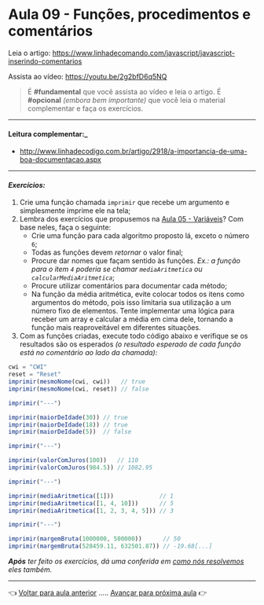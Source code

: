 # Aula 09 - Funções, procedimentos e comentários

Leia o artigo: https://www.linhadecomando.com/javascript/javascript-inserindo-comentarios

Assista ao vídeo: https://youtu.be/2g2bfD6q5NQ

> É **#fundamental** que você assista ao vídeo e leia o artigo. É **#opcional** _(embora bem importante)_ que você leia o material complementar e faça os exercícios.

---

#### Leitura complementar:_

* http://www.linhadecodigo.com.br/artigo/2918/a-importancia-de-uma-boa-documentacao.aspx

---

#### _Exercícios:_

1. Crie uma função chamada `imprimir` que recebe um argumento e simplesmente imprime ele na tela;
2. Lembra dos exercícios que propusemos na [Aula 05 - Variáveis](../aula05/aula.md#exercícios)? Com base neles, faça o seguinte:
   * Crie uma função para cada algoritmo proposto lá, exceto o número `6`;
   * Todas as funções devem _retornar_ o valor final;
   * Procure dar nomes que façam sentido às funções. _Ex.: a função para o item `4` poderia se chamar `mediaAritmetica` ou `calcularMediaAritmetica`_;
   * Procure utilizar comentários para documentar cada método;
   * Na função da média aritmética, evite colocar todos os itens como argumentos do método, pois isso limitaria sua utilização a um número fixo de elementos. Tente implementar uma lógica para receber um array e calcular a média em cima dele, tornando a função mais reaproveitável em diferentes situações.
3. Com as funções criadas, execute todo código abaixo e verifique se os resultados são os esperados _(o resultado esperado de cada função está no comentário ao lado da chamada)_:
```javascript
cwi = "CWI"
reset = "Reset"
imprimir(mesmoNome(cwi, cwi))   // true
imprimir(mesmoNome(cwi, reset)) // false

imprimir("---")

imprimir(maiorDeIdade(30)) // true
imprimir(maiorDeIdade(18)) // true
imprimir(maiorDeIdade(5))  // false

imprimir("---")

imprimir(valorComJuros(100))   // 110
imprimir(valorComJuros(984.5)) // 1082.95

imprimir("---")

imprimir(mediaAritmetica([1]))             // 1
imprimir(mediaAritmetica([1, 4, 10]))      // 5
imprimir(mediaAritmetica([1, 2, 3, 4, 5])) // 3

imprimir("---")

imprimir(margemBruta(1000000, 500000))      // 50
imprimir(margemBruta(528459.11, 632501.87)) // -19.68[...]
```

_**Após** ter feito os exercícios, dá uma conferida em [como nós resolvemos](resolucao.md) eles também._

---

:point_left: [Voltar para aula anterior](../aula08/aula.md) ..... [Avançar para próxima aula](../aula10/aula.md) :point_right: